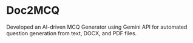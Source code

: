 # Doc2MCQ
Developed an AI-driven MCQ Generator using Gemini API for automated question generation from text, DOCX, and PDF files.
